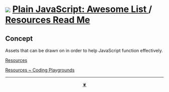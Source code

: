 # [![](https://plain-javascript.github.io/assets/svg/octicon.svg )]( https://github.com/plain-javascript/awesome-list "Source code on GitHub" ) [Plain JavaScript: Awesome List ]( https://plain-javascript.github.io/awesome-list/ "Home page" ) / [Resources Read Me]( https://github.com/plain-javascript/assets/tree/main/resources/ "2023-01-24" )


## Concept

Assets that can be drawn on in order to help JavaScript function effectively.

[Resources]( https://plain-javascript.github.io/awesome-list/#resouces/resources.md)

[Resources ~ Coding Playgrounds]( https://plain-javascript.github.io/awesome-list/#resouces/resources-coding-playgrounds.md )

***

<center title="Hello! Click me to go up to the top" ><a class=aDingbat href=javascript:window.scrollTo(0,0);> ❦ </a></center>
